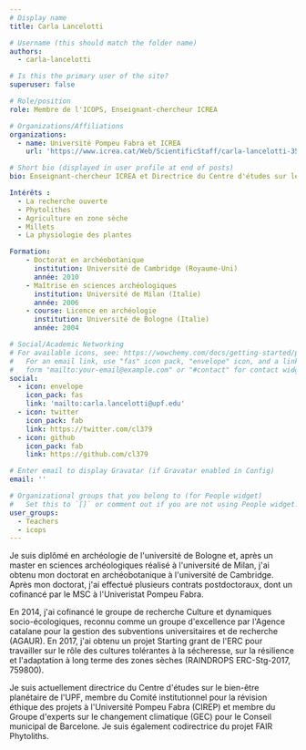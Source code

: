 ```yaml
---
# Display name
title: Carla Lancelotti

# Username (this should match the folder name)
authors:
  - carla-lancelotti

# Is this the primary user of the site?
superuser: false

# Role/position
role: Membre de l'ICOPS, Enseignant-chercheur ICREA

# Organizations/Affiliations
organizations:
  - name: Université Pompeu Fabra et ICREA
    url: 'https://www.icrea.cat/Web/ScientificStaff/carla-lancelotti-353040'

# Short bio (displayed in user profile at end of posts)
bio: Enseignant-chercheur ICREA et Directrice du Centre d'études sur le bien-être planétaire

Intérêts :
  - La recherche ouverte
  - Phytolithes
  - Agriculture en zone sèche
  - Millets
  - La physiologie des plantes

Formation:
    - Doctorat en archéobotanique
      institution: Université de Cambridge (Royaume-Uni)
      année: 2010
    - Maîtrise en sciences archéologiques
      institution: Université de Milan (Italie)
      année: 2006
    - course: Licence en archéologie
      institution: Université de Bologne (Italie)
      année: 2004

# Social/Academic Networking
# For available icons, see: https://wowchemy.com/docs/getting-started/page-builder/#icons
#   For an email link, use "fas" icon pack, "envelope" icon, and a link in the
#   form "mailto:your-email@example.com" or "#contact" for contact widget.
social:
  - icon: envelope
    icon_pack: fas
    link: 'mailto:carla.lancelotti@upf.edu'
  - icon: twitter
    icon_pack: fab
    link: https://twitter.com/cl379
  - icon: github
    icon_pack: fab
    link: https://github.com/cl379

# Enter email to display Gravatar (if Gravatar enabled in Config)
email: ''

# Organizational groups that you belong to (for People widget)
#   Set this to `[]` or comment out if you are not using People widget.
user_groups:
  - Teachers
  - icops
---
```


Je suis diplômé en archéologie de l'université de Bologne et, après un master en sciences archéologiques réalisé à l'université de Milan, j'ai obtenu mon doctorat en archéobotanique à l'université de Cambridge. Après mon doctorat, j'ai effectué plusieurs contrats postdoctoraux, dont un cofinancé par le MSC à l'Univeristat Pompeu Fabra. 

En 2014, j'ai cofinancé le groupe de recherche Culture et dynamiques socio-écologiques, reconnu comme un groupe d'excellence par l'Agence catalane pour la gestion des subventions universitaires et de recherche (AGAUR).  En 2017, j'ai obtenu un projet Starting grant de l'ERC pour travailler sur le rôle des cultures tolérantes à la sécheresse, sur la résilience et l'adaptation à long terme des zones sèches (RAINDROPS ERC-Stg-2017, 759800). 

Je suis actuellement directrice du  Centre d'études sur le bien-être planétaire de l'UPF, membre du Comité institutionnel pour la révision éthique des projets à l'Université Pompeu Fabra (CIREP) et membre du Groupe d'experts sur le changement climatique (GEC) pour le Conseil municipal de Barcelone. Je suis également codirectrice du projet FAIR Phytoliths. 
